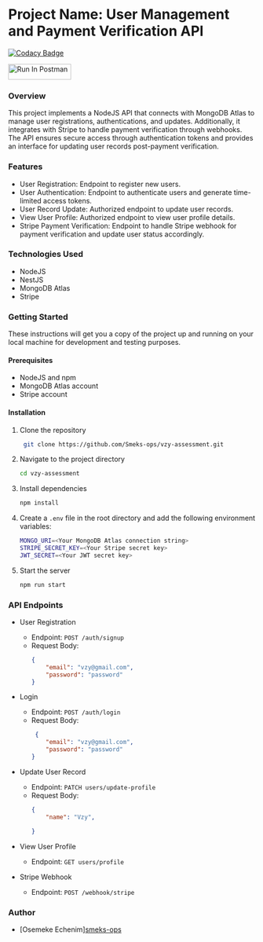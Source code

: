 # Project Name: User Management and Payment Verification API
[![Codacy Badge](https://app.codacy.com/project/badge/Grade/87fbb44ed5cc455ab03ecc78fb40acbc)](https://app.codacy.com/gh/Smeks-ops/vzy-assessment/dashboard?utm_source=gh&utm_medium=referral&utm_content=&utm_campaign=Badge_grade)

[<img src="https://run.pstmn.io/button.svg" alt="Run In Postman" style="width: 128px; height: 32px;">](https://app.getpostman.com/run-collection/16662064-697d17cb-4059-42f0-9bc3-162165a21998?action=collection%2Ffork&source=rip_markdown&collection-url=entityId%3D16662064-697d17cb-4059-42f0-9bc3-162165a21998%26entityType%3Dcollection%26workspaceId%3Da37a52bf-cea3-49e8-a7d8-bef7f340b11d)

### Overview
This project implements a NodeJS API that connects with MongoDB Atlas to manage user registrations, authentications, and updates. Additionally, it integrates with Stripe to handle payment verification through webhooks. The API ensures secure access through authentication tokens and provides an interface for updating user records post-payment verification.

### Features
- User Registration: Endpoint to register new users.
- User Authentication: Endpoint to authenticate users and generate time-limited access tokens.
- User Record Update: Authorized endpoint to update user records.
- View User Profile: Authorized endpoint to view user profile details.
- Stripe Payment Verification: Endpoint to handle Stripe webhook for payment verification and update user status accordingly.

### Technologies Used
- NodeJS
- NestJS
- MongoDB Atlas
- Stripe

### Getting Started
These instructions will get you a copy of the project up and running on your local machine for development and testing purposes.

#### Prerequisites
- NodeJS and npm
- MongoDB Atlas account
- Stripe account

#### Installation
1. Clone the repository
   ```sh
    git clone https://github.com/Smeks-ops/vzy-assessment.git
    ```
2. Navigate to the project directory
    ```sh
    cd vzy-assessment
    ```
3. Install dependencies
    ```sh
    npm install
    ```
4. Create a `.env` file in the root directory and add the following environment variables:
    ```sh
    MONGO_URI=<Your MongoDB Atlas connection string>
    STRIPE_SECRET_KEY=<Your Stripe secret key>
    JWT_SECRET=<Your JWT secret key>
    ```
5. Start the server
    ```sh
    npm run start
    ```

### API Endpoints
- User Registration
    - Endpoint: `POST /auth/signup`
    - Request Body: 
        ```json
        {
            "email": "vzy@gmail.com",
            "password": "password"
        }
        ```
- Login
    - Endpoint: `POST /auth/login`
    - Request Body: 
        ```json
         {
            "email": "vzy@gmail.com",
            "password": "password"
        }
        ```
- Update User Record
    - Endpoint: `PATCH users/update-profile`
    - Request Body: 
        ```json
        {
            "name": "Vzy",

        }
        ```
- View User Profile
    - Endpoint: `GET users/profile`
  
- Stripe Webhook
    - Endpoint: `POST /webhook/stripe`
    

### Author
- [Osemeke Echenim][smeks-ops](https://github.com/Smeks-ops)
  

